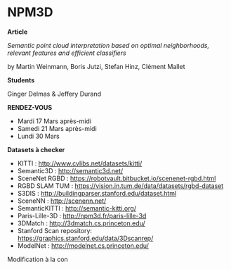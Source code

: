 # NPM3D

**Article**

*Semantic point cloud interpretation based on optimal neighborhoods, relevant features and efficient classifiers*

by Martin Weinmann, Boris Jutzi, Stefan Hinz, Clément Mallet

**Students**

Ginger Delmas & Jeffery Durand

**RENDEZ-VOUS**

- Mardi 17 Mars après-midi
- Samedi 21 Mars après-midi
- Lundi 30 Mars

**Datasets à checker**

- KITTI : http://www.cvlibs.net/datasets/kitti/
- Semantic3D : http://semantic3d.net/
- SceneNet RGBD : https://robotvault.bitbucket.io/scenenet-rgbd.html
- RGBD SLAM TUM : https://vision.in.tum.de/data/datasets/rgbd-dataset
- S3DIS : http://buildingparser.stanford.edu/dataset.html
- SceneNN : http://scenenn.net/
- SemanticKITTI : http://semantic-kitti.org/
- Paris-Lille-3D : http://npm3d.fr/paris-lille-3d
- 3DMatch : http://3dmatch.cs.princeton.edu/
- Stanford Scan repository: https://graphics.stanford.edu/data/3Dscanrep/
- ModelNet : http://modelnet.cs.princeton.edu/


Modification à la con

